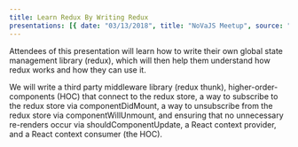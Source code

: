 ```yaml
---
title: Learn Redux By Writing Redux
presentations: [{ date: "03/13/2018", title: "NoVaJS Meetup", source: "https://www.meetup.com/NoVaJS/events/247744681/" }, { date: "11/02/2018", title: "RVA.js Conference", source: "https://www.youtube.com/watch?v=JngxXp5p0og" }]
---
```



Attendees of this presentation will learn how to write their own global state management library (redux), which will then help them understand how redux works and how they can use it. 

We will write a third party middleware library (redux thunk), higher-order-components (HOC) that connect to the redux store, a way to subscribe to the redux store via componentDidMount, a way to unsubscribe from the redux store via componentWillUnmount, and ensuring that no unnecessary re-renders occur via shouldComponentUpdate, a React context provider, and a React context consumer (the HOC).
